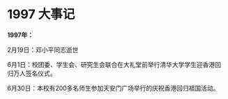 # 1997 大事记

**1997年：**

2月19日：邓小平同志逝世

6月1日：校团委、学生会、研究生会联合在大礼堂前举行清华大学学生迎香港回归万人签名仪式。

6月30日：本校有200多名师生参加天安门广场举行的庆祝香港回归祖国活动。



